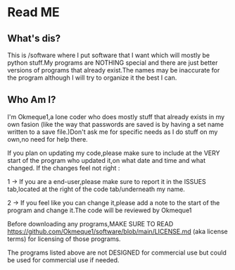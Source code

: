 # Read ME

## What's dis?

This is /software where I put software that I want which will mostly be python stuff.My programs are NOTHING special and there are just better versions of programs that 
already exist.The names may be inaccurate for the program although I will try to organize it the best I can.

## Who Am I?

I'm Okmeque1,a lone coder who does mostly stuff that already exists in my own fasion (like the way that passwords are saved is by having a set name written to a save file.)Don't ask me for specific needs as I do stuff on my own,no need for help there.

If you plan on updating my code,please make sure to include at the VERY start of the program who updated it,on what date and time and what changed.
If the changes feel not right : 

1 → If you are a end-user,please make sure to report it in the ISSUES tab,located at the right of the code tab/underneath my name.

2 → If you feel like you can change it,please add a note to the start of the program and change it.The code will be reviewed by Okmeque1

Before downloading any programs,MAKE SURE TO READ https://github.com/Okmeque1/software/blob/main/LICENSE.md (aka license terms) for licensing of those programs.

The programs listed above are not DESIGNED for commercial use but could be used for commercial use if needed.
